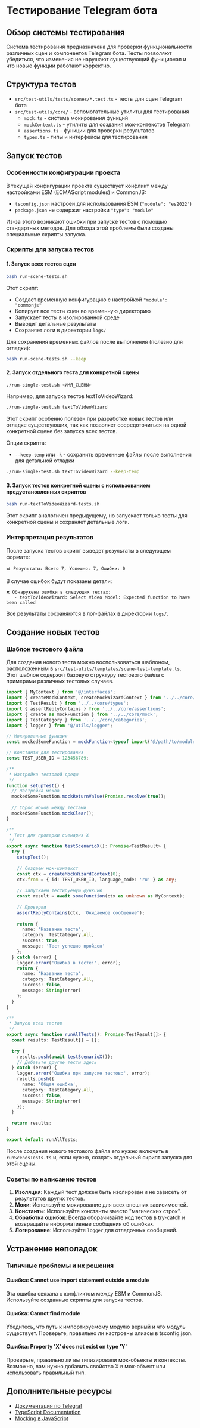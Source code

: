 # Тестирование Telegram бота

## Обзор системы тестирования

Система тестирования предназначена для проверки функциональности различных сцен и компонентов Telegram бота. Тесты позволяют убедиться, что изменения не нарушают существующий функционал и что новые функции работают корректно.

## Структура тестов

- `src/test-utils/tests/scenes/*.test.ts` - тесты для сцен Telegram бота
- `src/test-utils/core/` - вспомогательные утилиты для тестирования
  - `mock.ts` - система мокирования функций
  - `mockContext.ts` - утилиты для создания мок-контекстов Telegram
  - `assertions.ts` - функции для проверки результатов
  - `types.ts` - типы и интерфейсы для тестирования

## Запуск тестов

### Особенности конфигурации проекта

В текущей конфигурации проекта существует конфликт между настройками ESM (ECMAScript modules) и CommonJS:
- `tsconfig.json` настроен для использования ESM (`"module": "es2022"`)
- `package.json` не содержит настройки `"type": "module"`

Из-за этого возникают ошибки при запуске тестов с помощью стандартных методов. Для обхода этой проблемы были созданы специальные скрипты запуска.

### Скрипты для запуска тестов

#### 1. Запуск всех тестов сцен

```bash
bash run-scene-tests.sh
```

Этот скрипт:
- Создает временную конфигурацию с настройкой `"module": "commonjs"`
- Копирует все тесты сцен во временную директорию
- Запускает тесты в изолированной среде
- Выводит детальные результаты
- Сохраняет логи в директории `logs/`

Для сохранения временных файлов после выполнения (полезно для отладки):

```bash
bash run-scene-tests.sh --keep
```

#### 2. Запуск отдельного теста для конкретной сцены

```bash
./run-single-test.sh <ИМЯ_СЦЕНЫ>
```

Например, для запуска тестов textToVideoWizard:

```bash
./run-single-test.sh textToVideoWizard
```

Этот скрипт особенно полезен при разработке новых тестов или отладке существующих, так как позволяет сосредоточиться на одной конкретной сцене без запуска всех тестов.

Опции скрипта:
- `--keep-temp` или `-k` - сохранить временные файлы после выполнения для детальной отладки

```bash
./run-single-test.sh textToVideoWizard --keep-temp
```

#### 3. Запуск тестов конкретной сцены с использованием предустановленных скриптов

```bash
bash run-textToVideoWizard-tests.sh
```

Этот скрипт аналогичен предыдущему, но запускает только тесты для конкретной сцены и сохраняет детальные логи.

### Интерпретация результатов

После запуска тестов скрипт выведет результаты в следующем формате:

```
📊 Результаты: Всего 7, Успешно: 7, Ошибки: 0
```

В случае ошибок будут показаны детали:

```
❌ Обнаружены ошибки в следующих тестах:
   - textToVideoWizard: Select Video Model: Expected function to have been called
```

Все результаты сохраняются в лог-файлах в директории `logs/`.

## Создание новых тестов

### Шаблон тестового файла

Для создания нового теста можно воспользоваться шаблоном, расположенным в `src/test-utils/templates/scene-test-template.ts`. Этот шаблон содержит базовую структуру тестового файла с примерами различных тестовых случаев.

```typescript
import { MyContext } from '@/interfaces';
import { createMockContext, createMockWizardContext } from '../../core/mockContext';
import { TestResult } from '../../core/types';
import { assertReplyContains } from '../../core/assertions';
import { create as mockFunction } from '../../core/mock';
import { TestCategory } from '../../core/categories';
import { logger } from '@/utils/logger';

// Мокированные функции
const mockedSomeFunction = mockFunction<typeof import('@/path/to/module').someFunction>();

// Константы для тестирования
const TEST_USER_ID = 123456789;

/**
 * Настройка тестовой среды
 */
function setupTest() {
  // Настройка моков
  mockedSomeFunction.mockReturnValue(Promise.resolve(true));
  
  // Сброс моков между тестами
  mockedSomeFunction.mockClear();
}

/**
 * Тест для проверки сценария X
 */
export async function testScenarioX(): Promise<TestResult> {
  try {
    setupTest();
    
    // Создаем мок-контекст
    const ctx = createMockWizardContext(0);
    ctx.from = { id: TEST_USER_ID, language_code: 'ru' } as any;
    
    // Запускаем тестируемую функцию
    const result = await someFunction(ctx as unknown as MyContext);
    
    // Проверки
    assertReplyContains(ctx, 'Ожидаемое сообщение');
    
    return {
      name: 'Название теста',
      category: TestCategory.All,
      success: true,
      message: 'Тест успешно пройден'
    };
  } catch (error) {
    logger.error('Ошибка в тесте:', error);
    return {
      name: 'Название теста',
      category: TestCategory.All,
      success: false,
      message: String(error)
    };
  }
}

/**
 * Запуск всех тестов
 */
export async function runAllTests(): Promise<TestResult[]> {
  const results: TestResult[] = [];
  
  try {
    results.push(await testScenarioX());
    // Добавьте другие тесты здесь
  } catch (error) {
    logger.error('Ошибка при запуске тестов:', error);
    results.push({
      name: 'Общая ошибка',
      category: TestCategory.All,
      success: false,
      message: String(error)
    });
  }
  
  return results;
}

export default runAllTests;
```

После создания нового тестового файла его нужно включить в `runScenesTests.ts` и, если нужно, создать отдельный скрипт запуска для этой сцены.

### Советы по написанию тестов

1. **Изоляция**: Каждый тест должен быть изолирован и не зависеть от результатов других тестов.
2. **Моки**: Используйте мокирование для всех внешних зависимостей.
3. **Константы**: Используйте константы вместо "магических строк".
4. **Обработка ошибок**: Всегда оборачивайте код тестов в try-catch и возвращайте информативные сообщения об ошибках.
5. **Логирование**: Используйте `logger` для отладочных сообщений.

## Устранение неполадок

### Типичные проблемы и их решения

#### Ошибка: Cannot use import statement outside a module

Эта ошибка связана с конфликтом между ESM и CommonJS. Используйте созданные скрипты для запуска тестов.

#### Ошибка: Cannot find module

Убедитесь, что путь к импортируемому модулю верный и что модуль существует. Проверьте, правильно ли настроены алиасы в tsconfig.json.

#### Ошибка: Property 'X' does not exist on type 'Y'

Проверьте, правильно ли вы типизировали мок-объекты и контексты. Возможно, вам нужно добавить свойство X в мок-объект или использовать правильный тип.

## Дополнительные ресурсы

- [Документация по Telegraf](https://telegraf.js.org/)
- [TypeScript Documentation](https://www.typescriptlang.org/docs/)
- [Mocking в JavaScript](https://jestjs.io/docs/mock-functions) 